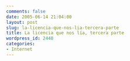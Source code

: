 ```yaml
---
comments: false
date: 2005-06-14 21:04:00
layout: post
slug: la-licencia-que-nos-lia-tercera-parte
title: La licencia que nos lía, tercera parte
wordpress_id: 2448
categories:
- Internet
---
```


